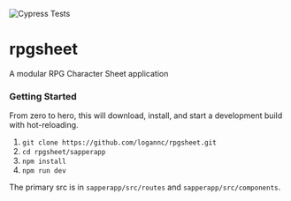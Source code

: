 ![Cypress Tests](https://github.com/logannc/rpgsheet/workflows/Cypress%20Tests/badge.svg)
# rpgsheet
A modular RPG Character Sheet application

### Getting Started

From zero to hero, this will download, install, and start a development build with hot-reloading.

1. `git clone https://github.com/logannc/rpgsheet.git`
2. `cd rpgsheet/sapperapp`
3. `npm install`
4. `npm run dev`

The primary src is in `sapperapp/src/routes` and `sapperapp/src/components`.
